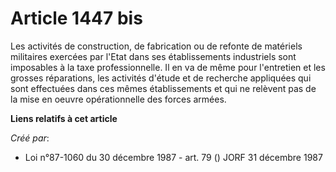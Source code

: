 # Article 1447 bis

Les activités de construction, de fabrication ou de refonte de matériels militaires exercées par l'Etat dans ses
établissements industriels sont imposables à la taxe professionnelle. Il en va de même pour l'entretien et les grosses
réparations, les activités d'étude et de recherche appliquées qui sont effectuées dans ces mêmes établissements et qui ne
relèvent pas de la mise en oeuvre opérationnelle des forces armées.

**Liens relatifs à cet article**

_Créé par_:

  - Loi n°87-1060 du 30 décembre 1987 - art. 79 () JORF 31 décembre 1987
